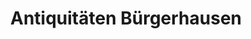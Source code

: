 ---
title: "Antiquitäten Bürgerhausen"
url: /aachen/antiquitaeten-buergerhausen/
shop: Antiquitäten
---